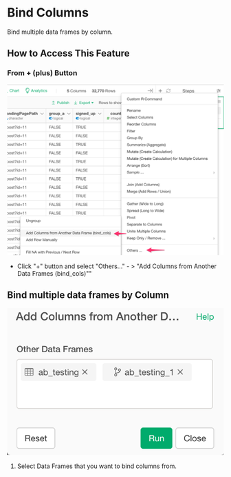 # Bind Columns 
Bind multiple data frames by column.

## How to Access This Feature

### From + (plus) Button
![](images/command-bind-cols-df-menu.png)

* Click "+" button and select "Others..." - > "Add Columns from Another Data Frames (bind_cols)""

## Bind multiple data frames by Column

![](images/bind_columns.png)

1. Select Data Frames that you want to bind columns from.
